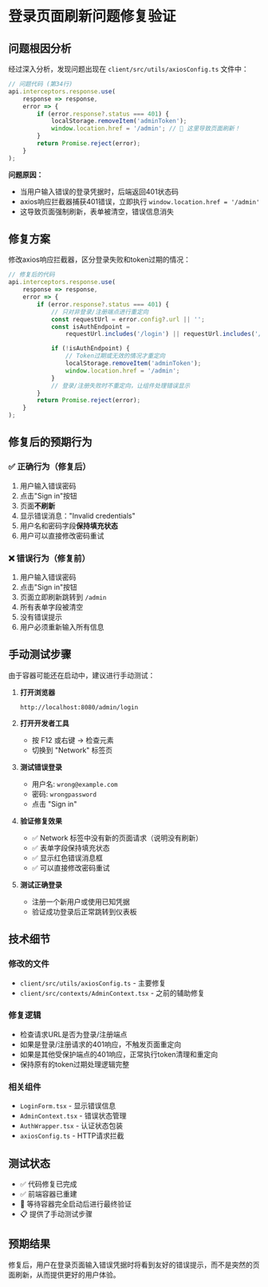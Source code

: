 # 登录页面刷新问题修复验证

## 问题根因分析

经过深入分析，发现问题出现在 `client/src/utils/axiosConfig.ts` 文件中：

```typescript
// 问题代码 (第34行)
api.interceptors.response.use(
	response => response,
	error => {
		if (error.response?.status === 401) {
			localStorage.removeItem('adminToken');
			window.location.href = '/admin'; // 🚨 这里导致页面刷新！
		}
		return Promise.reject(error);
	}
);
```

**问题原因：**

- 当用户输入错误的登录凭据时，后端返回401状态码
- axios响应拦截器捕获401错误，立即执行 `window.location.href = '/admin'`
- 这导致页面强制刷新，表单被清空，错误信息消失

## 修复方案

修改axios响应拦截器，区分登录失败和token过期的情况：

```typescript
// 修复后的代码
api.interceptors.response.use(
	response => response,
	error => {
		if (error.response?.status === 401) {
			// 只对非登录/注册端点进行重定向
			const requestUrl = error.config?.url || '';
			const isAuthEndpoint =
				requestUrl.includes('/login') || requestUrl.includes('/register');

			if (!isAuthEndpoint) {
				// Token过期或无效的情况才重定向
				localStorage.removeItem('adminToken');
				window.location.href = '/admin';
			}
			// 登录/注册失败时不重定向，让组件处理错误显示
		}
		return Promise.reject(error);
	}
);
```

## 修复后的预期行为

### ✅ 正确行为（修复后）

1. 用户输入错误密码
2. 点击"Sign in"按钮
3. 页面**不刷新**
4. 显示错误消息："Invalid credentials"
5. 用户名和密码字段**保持填充状态**
6. 用户可以直接修改密码重试

### ❌ 错误行为（修复前）

1. 用户输入错误密码
2. 点击"Sign in"按钮
3. 页面立即刷新跳转到 `/admin`
4. 所有表单字段被清空
5. 没有错误提示
6. 用户必须重新输入所有信息

## 手动测试步骤

由于容器可能还在启动中，建议进行手动测试：

1. **打开浏览器**

    ```
    http://localhost:8080/admin/login
    ```

2. **打开开发者工具**
    - 按 F12 或右键 -> 检查元素
    - 切换到 "Network" 标签页

3. **测试错误登录**
    - 用户名: `wrong@example.com`
    - 密码: `wrongpassword`
    - 点击 "Sign in"

4. **验证修复效果**
    - ✅ Network 标签中没有新的页面请求（说明没有刷新）
    - ✅ 表单字段保持填充状态
    - ✅ 显示红色错误消息框
    - ✅ 可以直接修改密码重试

5. **测试正确登录**
    - 注册一个新用户或使用已知凭据
    - 验证成功登录后正常跳转到仪表板

## 技术细节

### 修改的文件

- `client/src/utils/axiosConfig.ts` - 主要修复
- `client/src/contexts/AdminContext.tsx` - 之前的辅助修复

### 修复逻辑

- 检查请求URL是否为登录/注册端点
- 如果是登录/注册请求的401响应，不触发页面重定向
- 如果是其他受保护端点的401响应，正常执行token清理和重定向
- 保持原有的token过期处理逻辑完整

### 相关组件

- `LoginForm.tsx` - 显示错误信息
- `AdminContext.tsx` - 错误状态管理
- `AuthWrapper.tsx` - 认证状态包装
- `axiosConfig.ts` - HTTP请求拦截

## 测试状态

- ✅ 代码修复已完成
- ✅ 前端容器已重建
- 🔄 等待容器完全启动后进行最终验证
- 📋 提供了手动测试步骤

## 预期结果

修复后，用户在登录页面输入错误凭据时将看到友好的错误提示，而不是突然的页面刷新，从而提供更好的用户体验。
